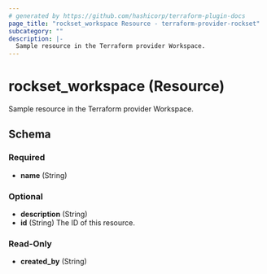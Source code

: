 ```yaml
---
# generated by https://github.com/hashicorp/terraform-plugin-docs
page_title: "rockset_workspace Resource - terraform-provider-rockset"
subcategory: ""
description: |-
  Sample resource in the Terraform provider Workspace.
---
```


# rockset_workspace (Resource)

Sample resource in the Terraform provider Workspace.



<!-- schema generated by tfplugindocs -->
## Schema

### Required

- **name** (String)

### Optional

- **description** (String)
- **id** (String) The ID of this resource.

### Read-Only

- **created_by** (String)


